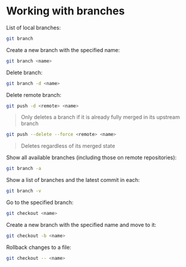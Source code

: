# Working with branches

List of local branches:

```bash
git branch
```

Create a new branch with the specified name:

```bash
git branch <name>
```

Delete branch:

```bash
git branch -d <name>
```

Delete remote branch:

```bash
git push -d <remote> <name>
```

> Only deletes a branch if it is already fully merged in its upstream branch

```bash
git push --delete --force <remote> <name>
```

>Deletes regardless of its merged state

Show all available branches (including those on remote repositories):

```bash
git branch -a
```

Show a list of branches and the latest commit in each:

```bash
git branch -v
```

Go to the specified branch:

```bash
git checkout <name>
```

Create a new branch with the specified name and move to it:

```bash
git checkout -b <name>
```

Rollback changes to a file:

```bash
git checkout -- <name>
```
